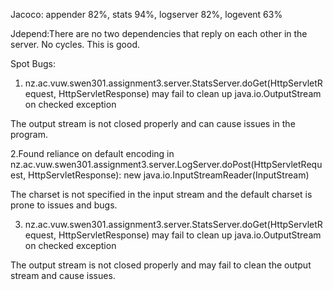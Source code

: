 Jacoco: appender 82%, stats 94%, logserver 82%, logevent 63%

Jdepend:There are no two dependencies that reply on each other in the server. No cycles. This is good.

Spot Bugs:
1. nz.ac.vuw.swen301.assignment3.server.StatsServer.doGet(HttpServletRequest, HttpServletResponse)
 may fail to clean up java.io.OutputStream on checked exception
 
 The output stream is not closed properly and can cause issues in the program.
 
2.Found reliance on default encoding in nz.ac.vuw.swen301.assignment3.server.LogServer.doPost(HttpServletRequest,
 HttpServletResponse): new java.io.InputStreamReader(InputStream)
 
 The charset is not specified in the input stream and the default charset is prone to issues and bugs.
 
3. nz.ac.vuw.swen301.assignment3.server.StatsServer.doGet(HttpServletRequest, HttpServletResponse) may fail to
 clean up java.io.OutputStream on checked exception
 
 The output stream is not closed properly and may fail to clean the output stream and cause issues.